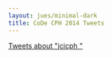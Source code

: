 ```yaml
---
layout: jues/minimal-dark
title: CoDe CPH 2014 Tweets
---
```

<a class="twitter-timeline" href="https://twitter.com/search?q=jcicph+" data-widget-id="502174497072361472" height="1000px">Tweets about "jcicph "</a>
<script>!function(d,s,id){var js,fjs=d.getElementsByTagName(s)[0],p=/^http:/.test(d.location)?'http':'https';if(!d.getElementById(id)){js=d.createElement(s);js.id=id;js.src=p+"://platform.twitter.com/widgets.js";fjs.parentNode.insertBefore(js,fjs);}}(document,"script","twitter-wjs");</script>

